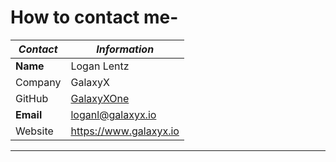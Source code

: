 # How to contact me-

| _Contact_ | _Information_ |
| ----- | ----- |
| **Name** | Logan Lentz |
| Company | GalaxyX | 
| GitHub | [GalaxyXOne](https://www.github.com/galaxyxone)
| **Email** | loganl@galaxyx.io |
| Website | https://www.galaxyx.io |
-----
